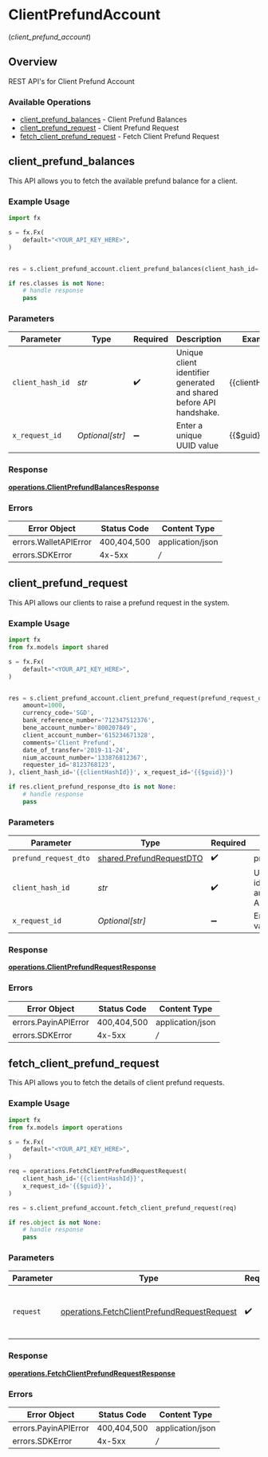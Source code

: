 # ClientPrefundAccount
(*client_prefund_account*)

## Overview

REST API's for Client Prefund Account

### Available Operations

* [client_prefund_balances](#client_prefund_balances) - Client Prefund Balances
* [client_prefund_request](#client_prefund_request) - Client Prefund Request
* [fetch_client_prefund_request](#fetch_client_prefund_request) - Fetch Client Prefund Request

## client_prefund_balances

This API allows you to fetch the available prefund balance for a client.

### Example Usage

```python
import fx

s = fx.Fx(
    default="<YOUR_API_KEY_HERE>",
)


res = s.client_prefund_account.client_prefund_balances(client_hash_id='{{clientHashId}}', x_request_id='{{$guid}}')

if res.classes is not None:
    # handle response
    pass

```

### Parameters

| Parameter                                                           | Type                                                                | Required                                                            | Description                                                         | Example                                                             |
| ------------------------------------------------------------------- | ------------------------------------------------------------------- | ------------------------------------------------------------------- | ------------------------------------------------------------------- | ------------------------------------------------------------------- |
| `client_hash_id`                                                    | *str*                                                               | :heavy_check_mark:                                                  | Unique client identifier generated and shared before API handshake. | {{clientHashId}}                                                    |
| `x_request_id`                                                      | *Optional[str]*                                                     | :heavy_minus_sign:                                                  | Enter a unique UUID value                                           | {{$guid}}                                                           |


### Response

**[operations.ClientPrefundBalancesResponse](../../models/operations/clientprefundbalancesresponse.md)**
### Errors

| Error Object          | Status Code           | Content Type          |
| --------------------- | --------------------- | --------------------- |
| errors.WalletAPIError | 400,404,500           | application/json      |
| errors.SDKError       | 4x-5xx                | */*                   |

## client_prefund_request

This API allows our clients to raise a prefund request in the system.

### Example Usage

```python
import fx
from fx.models import shared

s = fx.Fx(
    default="<YOUR_API_KEY_HERE>",
)


res = s.client_prefund_account.client_prefund_request(prefund_request_dto=shared.PrefundRequestDTO(
    amount=1000,
    currency_code='SGD',
    bank_reference_number='712347512376',
    bene_account_number='800207849',
    client_account_number='615234671328',
    comments='Client Prefund',
    date_of_transfer='2019-11-24',
    nium_account_number='133876812367',
    requester_id='8123768123',
), client_hash_id='{{clientHashId}}', x_request_id='{{$guid}}')

if res.client_prefund_response_dto is not None:
    # handle response
    pass

```

### Parameters

| Parameter                                                            | Type                                                                 | Required                                                             | Description                                                          | Example                                                              |
| -------------------------------------------------------------------- | -------------------------------------------------------------------- | -------------------------------------------------------------------- | -------------------------------------------------------------------- | -------------------------------------------------------------------- |
| `prefund_request_dto`                                                | [shared.PrefundRequestDTO](../../models/shared/prefundrequestdto.md) | :heavy_check_mark:                                                   | prefundRequestDTO                                                    |                                                                      |
| `client_hash_id`                                                     | *str*                                                                | :heavy_check_mark:                                                   | Unique client identifier generated and shared before API handshake.  | {{clientHashId}}                                                     |
| `x_request_id`                                                       | *Optional[str]*                                                      | :heavy_minus_sign:                                                   | Enter a unique UUID value                                            | {{$guid}}                                                            |


### Response

**[operations.ClientPrefundRequestResponse](../../models/operations/clientprefundrequestresponse.md)**
### Errors

| Error Object         | Status Code          | Content Type         |
| -------------------- | -------------------- | -------------------- |
| errors.PayinAPIError | 400,404,500          | application/json     |
| errors.SDKError      | 4x-5xx               | */*                  |

## fetch_client_prefund_request

This API allows you to fetch the details of client prefund requests.

### Example Usage

```python
import fx
from fx.models import operations

s = fx.Fx(
    default="<YOUR_API_KEY_HERE>",
)

req = operations.FetchClientPrefundRequestRequest(
    client_hash_id='{{clientHashId}}',
    x_request_id='{{$guid}}',
)

res = s.client_prefund_account.fetch_client_prefund_request(req)

if res.object is not None:
    # handle response
    pass

```

### Parameters

| Parameter                                                                                                  | Type                                                                                                       | Required                                                                                                   | Description                                                                                                |
| ---------------------------------------------------------------------------------------------------------- | ---------------------------------------------------------------------------------------------------------- | ---------------------------------------------------------------------------------------------------------- | ---------------------------------------------------------------------------------------------------------- |
| `request`                                                                                                  | [operations.FetchClientPrefundRequestRequest](../../models/operations/fetchclientprefundrequestrequest.md) | :heavy_check_mark:                                                                                         | The request object to use for the request.                                                                 |


### Response

**[operations.FetchClientPrefundRequestResponse](../../models/operations/fetchclientprefundrequestresponse.md)**
### Errors

| Error Object         | Status Code          | Content Type         |
| -------------------- | -------------------- | -------------------- |
| errors.PayinAPIError | 400,404,500          | application/json     |
| errors.SDKError      | 4x-5xx               | */*                  |
